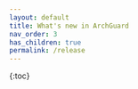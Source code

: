 ```yaml
---
layout: default
title: What's new in ArchGuard
nav_order: 3
has_children: true
permalink: /release
---
```



{:toc}


